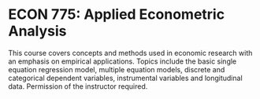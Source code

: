 # ECON 775: Applied Econometric Analysis

This course covers concepts and methods used in economic research with an emphasis on empirical applications. Topics include the basic single equation regression model, multiple equation models, discrete and categorical dependent variables, instrumental variables and longitudinal data. Permission of the instructor required.